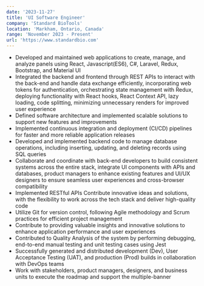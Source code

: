 ```yaml
---
date: '2023-11-27'
title: 'UI Software Engineer'
company: 'Standard BioTools'
location: 'Markham, Ontario, Canada'
range: 'November 2023 - Present'
url: 'https://www.standardbio.com'
---
```


- Developed and maintained web applications to create, manage, and analyze panels using React, Javascript(ES6), C#, Laravel, Redux, Bootstrap, and Material UI
- Integrated the backend and frontend through REST APIs to interact with the back-end and handle data exchange efficiently, incorporating web tokens for authentication, orchestrating state management with Redux, deploying functionality with React hooks, React Context API, lazy loading, code splitting, minimizing unnecessary renders for improved user experience
- Defined software architecture and implemented scalable solutions to support new features and improvements
- Implemented continuous integration and deployment (CI/CD) pipelines for faster and more reliable application releases
- Developed and implemented backend code to manage database operations, including inserting, updating, and deleting records using SQL queries
- Collaborate and coordinate with back-end developers to build consistent systems across the entire stack, integrate UI components with APIs and databases, product managers to enhance existing features and UI/UX designers to ensure seamless user experiences and cross-browser compatibility 
- Implemented RESTful APIs Contribute innovative ideas and solutions, with the flexibility to work across the tech stack and deliver high-quality code
- Utilize Git for version control, following Agile methodology and Scrum practices for efficient project management
- Contribute to providing valuable insights and innovative solutions to enhance application performance and user experiences
- Contributed to Quality Analysis of the system by performing debugging, end-to-end manual testing and unit testing cases using Jest
- Successfully generated and distributed development (Dev), User Acceptance Testing (UAT), and production (Prod) builds in collaboration with DevOps teams
- Work with stakeholders, product managers, designers, and business units to execute the roadmap and support the multiple-banner
